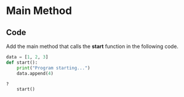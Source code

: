 # Main Method

## Code

Add the main method that calls the **start** function in the following code.

```python
data = [1, 2, 3]
def start():
    print("Program starting...")
    data.append(4)

?
    start()
```